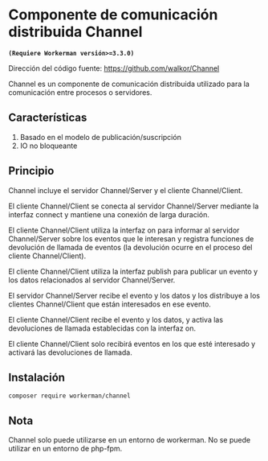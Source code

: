 # Componente de comunicación distribuida Channel

**``` (Requiere Workerman versión>=3.3.0) ```**

Dirección del código fuente: https://github.com/walkor/Channel

Channel es un componente de comunicación distribuida utilizado para la comunicación entre procesos o servidores.

## Características
1. Basado en el modelo de publicación/suscripción
2. IO no bloqueante

## Principio
Channel incluye el servidor Channel/Server y el cliente Channel/Client.

El cliente Channel/Client se conecta al servidor Channel/Server mediante la interfaz connect y mantiene una conexión de larga duración.

El cliente Channel/Client utiliza la interfaz on para informar al servidor Channel/Server sobre los eventos que le interesan y registra funciones de devolución de llamada de eventos (la devolución ocurre en el proceso del cliente Channel/Client).

El cliente Channel/Client utiliza la interfaz publish para publicar un evento y los datos relacionados al servidor Channel/Server.

El servidor Channel/Server recibe el evento y los datos y los distribuye a los clientes Channel/Client que están interesados en ese evento.

El cliente Channel/Client recibe el evento y los datos, y activa las devoluciones de llamada establecidas con la interfaz on.

El cliente Channel/Client solo recibirá eventos en los que esté interesado y activará las devoluciones de llamada.

## Instalación
`composer require workerman/channel`

## Nota
Channel solo puede utilizarse en un entorno de workerman. No se puede utilizar en un entorno de php-fpm.
